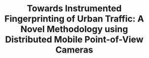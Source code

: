 ---
title: "Towards Instrumented Fingerprinting of Urban Traffic: A Novel Methodology using Distributed Mobile Point-of-View Cameras"
venue: "ACM AutoUI '24"
tag: "[Best Paper Honorable Mention]"
href: "https://dl.acm.org/doi/10.1145/3640792.3675740"
imgpath: "/assets/selected-work/autoui.png"
pubDatetime: 2024-06-15
featured: true
tags: ["publication", "computer vision", "urban sensing"]
order: 3
---